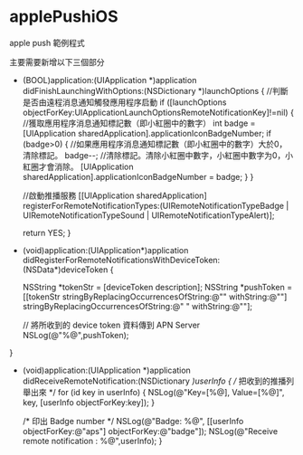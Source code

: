 applePushiOS
============

apple push 範例程式


主要需要新增以下三個部分


- (BOOL)application:(UIApplication *)application didFinishLaunchingWithOptions:(NSDictionary *)launchOptions
{
    //判斷是否由遠程消息通知觸發應用程序启動
    if ([launchOptions objectForKey:UIApplicationLaunchOptionsRemoteNotificationKey]!=nil) {
        //獲取應用程序消息通知標記數（即小紅圈中的數字）
        int badge = [UIApplication sharedApplication].applicationIconBadgeNumber;
        if (badge>0) {
            //如果應用程序消息通知標記數（即小紅圈中的數字）大於0，清除標記。
            badge--;
            //清除標記。清除小紅圈中數字，小紅圈中數字为0，小紅圈才會消除。
            [UIApplication sharedApplication].applicationIconBadgeNumber = badge;
        }
    }

    //啟動推播服務
    [[UIApplication sharedApplication] registerForRemoteNotificationTypes:(UIRemoteNotificationTypeBadge | UIRemoteNotificationTypeSound | UIRemoteNotificationTypeAlert)];
    
    return YES;
}



- (void)application:(UIApplication*)application
didRegisterForRemoteNotificationsWithDeviceToken:(NSData*)deviceToken {
    
    NSString *tokenStr = [deviceToken description];
    NSString *pushToken = [[tokenStr
                             stringByReplacingOccurrencesOfString:@"" withString:@""]
                           stringByReplacingOccurrencesOfString:@" " withString:@""];
    
    // 將所收到的 device token 資料傳到 APN Server
    NSLog(@"%@",pushToken);
    

}



- (void)application:(UIApplication *)application didReceiveRemoteNotification:(NSDictionary *)userInfo
{
    /* 把收到的推播列舉出來 */
    for (id key in userInfo) {
        NSLog(@"Key=[%@], Value=[%@]", key, [userInfo objectForKey:key]);
    }
    
    /* 印出 Badge number */
    NSLog(@"Badge: %@", [[userInfo objectForKey:@"aps"] objectForKey:@"badge"]);
    NSLog(@"Receive remote notification : %@",userInfo);
}


